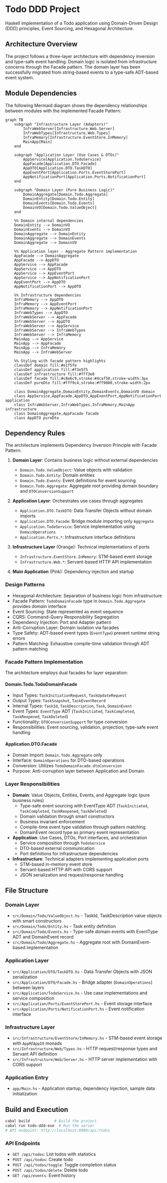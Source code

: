 # Todo DDD Project

Haskell implementation of a Todo application using Domain-Driven Design (DDD) principles, Event Sourcing, and Hexagonal Architecture.

## Architecture Overview

The project follows a three-layer architecture with dependency inversion and type-safe event handling. Domain logic is isolated from infrastructure concerns through the Facade pattern. The domain layer has been successfully migrated from string-based events to a type-safe ADT-based event system.

## Module Dependencies

The following Mermaid diagram shows the dependency relationships between modules with the implemented Facade Pattern:

```mermaid
graph TB
    subgraph "Infrastructure Layer (Adapters)"
        InfraWebServer[Infrastructure.Web.Server]
        InfraWebTypes[Infrastructure.Web.Types]
        InfraMemory[Infrastructure.EventStore.InMemory]
        MainApp[Main]
    end

    subgraph "Application Layer (Use Cases & DTOs)"
        AppService[Application.TodoService]
        AppFacade[Application.DTO.Facade]
        AppDTO[Application.DTO.TaskDTO]
        AppEventPort[Application.Ports.EventStorePort]
        AppNotificationPort[Application.Ports.NotificationPort]
    end

    subgraph "Domain Layer (Pure Business Logic)"
        DomainAggregate[Domain.Todo.Aggregate]
        DomainEntity[Domain.Todo.Entity]
        DomainEvents[Domain.Todo.Events]
        DomainVO[Domain.Todo.ValueObject]
    end

    %% Domain internal dependencies
    DomainEntity --> DomainVO
    DomainEvents --> DomainVO
    DomainAggregate --> DomainEntity
    DomainAggregate --> DomainEvents
    DomainAggregate --> DomainVO

    %% Application layer - Aggregate Pattern implementation
    AppFacade --> DomainAggregate
    AppFacade --> AppDTO
    AppService --> AppFacade
    AppService --> AppDTO
    AppService --> AppEventPort
    AppService --> AppNotificationPort
    AppEventPort --> AppDTO
    AppNotificationPort --> AppDTO

    %% Infrastructure dependencies
    InfraMemory --> AppDTO
    InfraMemory --> AppEventPort
    InfraMemory --> AppNotificationPort
    InfraWebTypes --> AppDTO
    InfraWebServer --> AppFacade
    InfraWebServer --> AppDTO
    InfraWebServer --> AppService
    InfraWebServer --> InfraWebTypes
    InfraWebServer --> InfraMemory
    MainApp --> AppService
    MainApp --> AppFacade
    MainApp --> InfraMemory
    MainApp --> InfraWebServer

    %% Styling with facade pattern highlights
    classDef domain fill:#e1f5fe
    classDef application fill:#f3e5f5
    classDef infrastructure fill:#fff3e0
    classDef facade fill:#c8e6c9,stroke:#4caf50,stroke-width:3px
    classDef pureDto fill:#fff9c4,stroke:#ff9800,stroke-width:2px

    class DomainAggregate,DomainEntity,DomainEvents,DomainVO domain
    class AppService,AppFacade,AppDTO,AppEventPort,AppNotificationPort application
    class InfraWebServer,InfraWebTypes,InfraMemory,MainApp infrastructure
    class DomainAggregate,AppFacade facade
    class AppDTO pureDto
```

## Dependency Rules

The architecture implements Dependency Inversion Principle with Facade Pattern:

1. **Domain Layer**: Contains business logic without external dependencies
   - `Domain.Todo.ValueObject`: Value objects with validation
   - `Domain.Todo.Entity`: Domain entities
   - `Domain.Todo.Events`: Event definitions for event sourcing
   - `Domain.Todo.Aggregate`: Aggregate root providing domain boundary and `DTOConversionSupport`

2. **Application Layer**: Orchestrates use cases through aggregates
   - `Application.DTO.TaskDTO`: Data Transfer Objects without domain imports
   - `Application.DTO.Facade`: Bridge module importing only `Aggregate`
   - `Application.TodoService`: Service implementation using `DomainOperations`
   - `Application.Ports.*`: Infrastructure interface definitions

3. **Infrastructure Layer** (Orange): Technical implementations of ports
   - `Infrastructure.EventStore.InMemory`: STM-based event storage
   - `Infrastructure.Web.*`: Servant-based HTTP API implementation

4. **Main Application** (Pink): Dependency injection and startup

### Design Patterns

- Hexagonal Architecture: Separation of business logic from infrastructure
- Facade Pattern: `TodoDomainFacade` type in `Domain.Todo.Aggregate` provides domain interface
- Event Sourcing: State represented as event sequence
- CQRS: Command-Query Responsibility Segregation
- Dependency Injection: Port and Adapter pattern
- Anti-Corruption Layer: Domain isolation via facades
- Type Safety: ADT-based event types (`EventType`) prevent runtime string errors
- Pattern Matching: Exhaustive compile-time validation through ADT pattern matching

### Facade Pattern Implementation

The architecture employs dual facades for layer separation:

#### Domain.Todo.TodoDomainFacade
- Input Types: `TaskInitiationRequest`, `TaskUpdateRequest`
- Output Types: `TaskSnapshot`, `TaskEventRecord`
- Internal Types: `TaskId`, `TaskDescription`, `Task`, `DomainEvent`
- Event Types: `EventType` ADT (`TaskInitiated`, `TaskCompleted`, `TaskReopened`, `TaskDeleted`)
- Functionality: `DTOConversionSupport` for type conversion
- Responsibilities: Event sourcing, validation, projection, type-safe event handling

#### Application.DTO.Facade
- Domain Import: `Domain.Todo.Aggregate` only
- Interface: `DomainOperations` for DTO-based operations
- Conversion: Utilizes `TodoDomainFacade.dtoConversion`
- Purpose: Anti-corruption layer between Application and Domain

### Layer Responsibilities

- **Domain**: Value Objects, Entities, Events, and Aggregate logic (pure business rules)
  - Type-safe event sourcing with EventType ADT (`TaskInitiated`, `TaskCompleted`, `TaskReopened`, `TaskDeleted`)
  - Domain validation through smart constructors
  - Business invariant enforcement
  - Compile-time event type validation through pattern matching
  - DomainEvent record type as primary event representation
- **Application**: Use Cases, DTOs, Port interfaces, and orchestration
  - Service composition through `TodoService`
  - DTO-based external communication
  - Port definitions for infrastructure dependencies
- **Infrastructure**: Technical adapters implementing application ports
  - STM-based in-memory event store
  - Servant-based HTTP API with CORS support
  - JSON serialization and request/response handling

## File Structure

### Domain Layer
- `src/Domain/Todo/ValueObject.hs` - TaskId, TaskDescription value objects with smart constructors
- `src/Domain/Todo/Entity.hs` - Task entity definition
- `src/Domain/Todo/Events.hs` - Type-safe domain events with EventType ADT and DomainEvent record
- `src/Domain/Todo/Aggregate.hs` - Aggregate root with DomainEvent-based implementation

### Application Layer
- `src/Application/DTO/TaskDTO.hs` - Data Transfer Objects with JSON serialization
- `src/Application/DTO/Facade.hs` - Bridge adapter (`DomainOperations`) between layers
- `src/Application/TodoService.hs` - Use case implementations and service composition
- `src/Application/Ports/EventStorePort.hs` - Event storage interface
- `src/Application/Ports/NotificationPort.hs` - Event notification interface

### Infrastructure Layer
- `src/Infrastructure/EventStore/InMemory.hs` - STM-based event storage with `AppM`/`AppIO` monads
- `src/Infrastructure/Web/Types.hs` - HTTP request/response types and Servant API definition
- `src/Infrastructure/Web/Server.hs` - HTTP server implementation with CORS support

### Application Entry
- `app/Main.hs` - Application startup, dependency injection, sample data initialization

## Build and Execution

```bash
cabal build           # Build the project
cabal run todo-ddd-exe  # Run the server
# API endpoint: http://localhost:8080/api/todos
```

### API Endpoints

- `GET /api/todos`: List todos with statistics
- `POST /api/todos`: Create todo
- `POST /api/todos/toggle`: Toggle completion status
- `POST /api/todos/delete`: Delete todo
- `GET /api/events`: Event history
